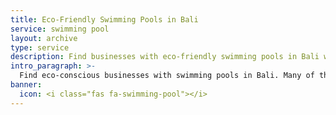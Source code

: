 ```yaml
---
title: Eco-Friendly Swimming Pools in Bali
service: swimming pool
layout: archive
type: service
description: Find businesses with eco-friendly swimming pools in Bali with our free green business directory.
intro_paragraph: >-
  Find eco-conscious businesses with swimming pools in Bali. Many of these locations offer fresh water, spring water, and chemical/chlorine free pools.
banner:
  icon: <i class="fas fa-swimming-pool"></i>
---
```

